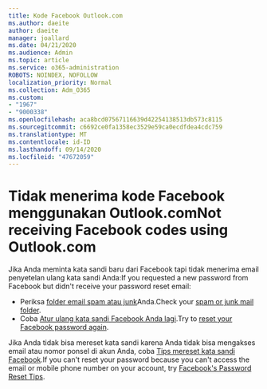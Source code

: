 ```yaml
---
title: Kode Facebook Outlook.com
ms.author: daeite
author: daeite
manager: joallard
ms.date: 04/21/2020
ms.audience: Admin
ms.topic: article
ms.service: o365-administration
ROBOTS: NOINDEX, NOFOLLOW
localization_priority: Normal
ms.collection: Adm_O365
ms.custom:
- "1967"
- "9000338"
ms.openlocfilehash: aca8bcd07567116639d42254138513db573c8115
ms.sourcegitcommit: c6692ce0fa1358ec3529e59ca0ecdfdea4cdc759
ms.translationtype: MT
ms.contentlocale: id-ID
ms.lasthandoff: 09/14/2020
ms.locfileid: "47672059"
---
```

# <a name="not-receiving-facebook-codes-using-outlookcom"></a><span data-ttu-id="abf0b-102">Tidak menerima kode Facebook menggunakan Outlook.com</span><span class="sxs-lookup"><span data-stu-id="abf0b-102">Not receiving Facebook codes using Outlook.com</span></span>

<span data-ttu-id="abf0b-103">Jika Anda meminta kata sandi baru dari Facebook tapi tidak menerima email penyetelan ulang kata sandi Anda:</span><span class="sxs-lookup"><span data-stu-id="abf0b-103">If you requested a new password from Facebook but didn't receive your password reset email:</span></span>

- <span data-ttu-id="abf0b-104">Periksa [folder email spam atau junk](https://outlook.live.com/mail/junkemail)Anda.</span><span class="sxs-lookup"><span data-stu-id="abf0b-104">Check your [spam or junk mail folder](https://outlook.live.com/mail/junkemail).</span></span>
- <span data-ttu-id="abf0b-105">Coba [Atur ulang kata sandi Facebook Anda lagi](https://aka.ms/facebook-password-reset).</span><span class="sxs-lookup"><span data-stu-id="abf0b-105">Try to [reset your Facebook password again](https://aka.ms/facebook-password-reset).</span></span>

<span data-ttu-id="abf0b-106">Jika Anda tidak bisa mereset kata sandi karena Anda tidak bisa mengakses email atau nomor ponsel di akun Anda, coba [Tips mereset kata sandi Facebook](https://aka.ms/facebook-password-help).</span><span class="sxs-lookup"><span data-stu-id="abf0b-106">If you can't reset your password because you can't access the email or mobile phone number on your account, try [Facebook's Password Reset Tips](https://aka.ms/facebook-password-help).</span></span>